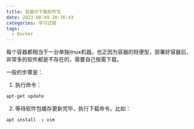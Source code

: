 ```yaml
---
title: 容器中下载软件包
date: 2023-08-09 20:36:43
categories: 学习过程
tags:
  - Docker
---
```


每个容器都相当于一台单独linux机器。也正因为容器的轻便型，部署好容器后，非常多的软件都是不存在的，需要自己按需下载。

一般的步骤是：

1. 执行命令：

```bash
apt-get update
```

2. 等待软件包缓存更新完毕，执行下载命令，比如：

```bash
apt install -y vim
```